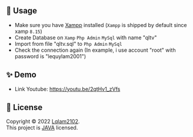 ## 🚀 Usage

- Make sure you have [Xampp](https://www.apachefriends.org/) installed (`Xampp` is shipped by default since xamp `8.15`)
- Create Database on `Xamp` `Php Admin` `MySql` with name "qltv"
- Import from file "qltv.sql" to `Php Admin` `MySql` 
- Check the connection again (In example, i use account "root" with password is "lequylam2001")

## ✨ Demo
- Link Youtube: https://youtu.be/2qtHv1_zVfs

## 📝 License

Copyright © 2022 [Lqlam2102](https://github.com/Lqlam2102).<br />
This project is [JAVA](https://github.com/Lqlam2102/qltv/README.md) licensed.
